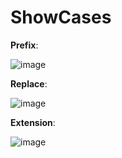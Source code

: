 # ShowCases
**Prefix**:

![image](https://github.com/user-attachments/assets/f02192be-007e-494d-8fdc-7ed2f3f1fe98)

**Replace**:

![image](https://github.com/user-attachments/assets/be30a0d7-6edc-4c69-a865-a37c6d517509)

**Extension**:

![image](https://github.com/user-attachments/assets/ad913dbd-668a-4b33-b0ce-d6da6179a391)
